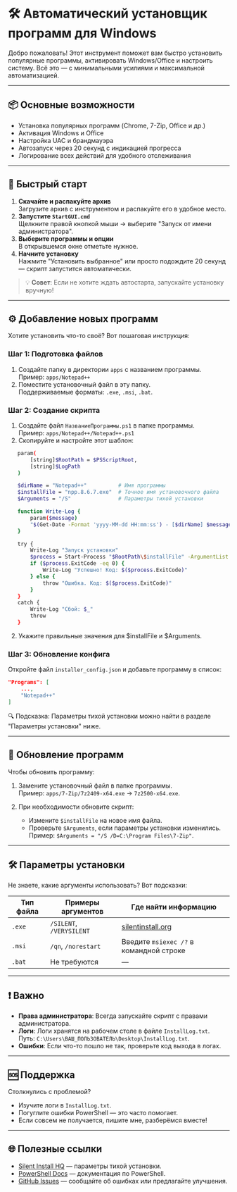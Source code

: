 # 🛠 Автоматический установщик программ для Windows

Добро пожаловать! Этот инструмент поможет вам быстро установить популярные программы, активировать Windows/Office и настроить систему. Всё это — с минимальными усилиями и максимальной автоматизацией.

---

## 📦 Основные возможности

- Установка популярных программ (Chrome, 7-Zip, Office и др.)
- Активация Windows и Office
- Настройка UAC и брандмауэра
- Автозапуск через 20 секунд с индикацией прогресса
- Логирование всех действий для удобного отслеживания

---

## 🚀 Быстрый старт

1. **Скачайте и распакуйте архив**  
   Загрузите архив с инструментом и распакуйте его в удобное место.
2. **Запустите `StartGUI.cmd`**  
   Щелкните правой кнопкой мыши → выберите "Запуск от имени администратора".
3. **Выберите программы и опции**  
   В открывшемся окне отметьте нужное.
4. **Начните установку**  
   Нажмите "Установить выбранное" или просто подождите 20 секунд — скрипт запустится автоматически.

> 💡 **Совет**: Если не хотите ждать автостарта, запускайте установку вручную!

---

## ⚙️ Добавление новых программ

Хотите установить что-то своё? Вот пошаговая инструкция:

### Шаг 1: Подготовка файлов
1. Создайте папку в директории `apps` с названием программы.  
   Пример: `apps/Notepad++`
2. Поместите установочный файл в эту папку.  
   Поддерживаемые форматы: `.exe`, `.msi`, `.bat`.

### Шаг 2: Создание скрипта
1. Создайте файл `НазваниеПрограммы.ps1` в папке программы.  
   Пример: `apps/Notepad++/Notepad++.ps1`
2. Скопируйте и настройте этот шаблон:
```bash
   param(
       [string]$RootPath = $PSScriptRoot,
       [string]$LogPath
   )

   $dirName = "Notepad++"          # Имя программы
   $installFile = "npp.8.6.7.exe"  # Точное имя установочного файла
   $Arguments = "/S"               # Параметры тихой установки

   function Write-Log {
       param($message)
       "$(Get-Date -Format 'yyyy-MM-dd HH:mm:ss') - [$dirName] $message" | Out-File $LogPath -Append -Encoding UTF8
   }

   try {
       Write-Log "Запуск установки"
       $process = Start-Process "$RootPath\$installFile" -ArgumentList $Arguments -Verb RunAs -PassThru -Wait
       if ($process.ExitCode -eq 0) {
           Write-Log "Успешно! Код: $($process.ExitCode)"
       } else {
           throw "Ошибка. Код: $($process.ExitCode)"
       }
   }
   catch {
       Write-Log "Сбой: $_"
       throw
   }
```
2. Укажите правильные значения для $installFile и $Arguments.

### Шаг 3: Обновление конфига
Откройте файл `installer_config.json` и добавьте программу в список:

```json
"Programs": [
    ...,
    "Notepad++"
]
```

🔍 Подсказка: Параметры тихой установки можно найти в разделе "Параметры установки" ниже.


---


## 🔄 Обновление программ

Чтобы обновить программу:
1. Замените установочный файл в папке программы.  
   Пример: `apps/7-Zip/7z2409-x64.exe` → `7z2500-x64.exe`.

2. При необходимости обновите скрипт:  
   - Измените `$installFile` на новое имя файла.  
   - Проверьте `$Arguments`, если параметры установки изменились.  
   Пример: `$Arguments = "/S /D=C:\Program Files\7-Zip"`.

---

## 🛠 Параметры установки

Не знаете, какие аргументы использовать? Вот подсказки:

| Тип файла | Примеры аргументов      | Где найти информацию          |
|-----------|-------------------------|-------------------------------|
| `.exe`    | `/SILENT`, `/VERYSILENT`| [silentinstall.org](https://silentinstall.org) |
| `.msi`    | `/qn`, `/norestart`     | Введите `msiexec /?` в командной строке |
| `.bat`    | Не требуются            | —                             |

---

## ❗ Важно

- **Права администратора**: Всегда запускайте скрипт с правами администратора.
- **Логи**: Логи хранятся на рабочем столе в файле `InstallLog.txt`.  
  Путь: `C:\Users\ВАШ_ПОЛЬЗОВАТЕЛЬ\Desktop\InstallLog.txt`.
- **Ошибки**: Если что-то пошло не так, проверьте код выхода в логах.

---

## 🆘 Поддержка

Столкнулись с проблемой?  
- Изучите логи в `InstallLog.txt`.  
- Погуглите ошибки PowerShell — это часто помогает.  
- Если совсем не получается, пишите мне, разберёмся вместе!

---

## 🌐 Полезные ссылки

- [Silent Install HQ](https://silentinstall.org) — параметры тихой установки.
- [PowerShell Docs](https://docs.microsoft.com/powershell) — документация по PowerShell.
- [GitHub Issues](https://github.com) — сообщайте об ошибках или предлагайте улучшения.
